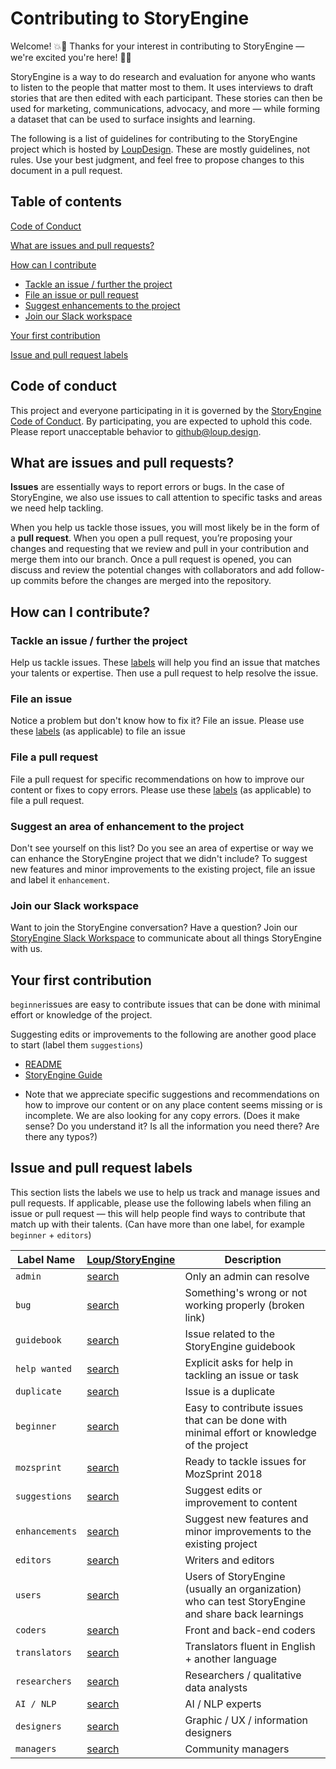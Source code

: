 # Contributing to StoryEngine

Welcome! :boom::book: Thanks for your interest in contributing to StoryEngine — we're excited you're here! :book::boom:

StoryEngine is a way to do research and evaluation for anyone who wants to listen to the people that matter most to them. It uses interviews to draft stories that are then edited with each participant. These stories can then be used for marketing, communications, advocacy, and more — while forming a dataset that can be used to surface insights and learning.

The following is a list of guidelines for contributing to the StoryEngine project which is hosted by [LoupDesign](https://github.com/LoupDesign). These are mostly guidelines, not rules. Use your best judgment, and feel free to propose changes to this document in a pull request.

## Table of contents

[Code of Conduct](#code-of-conduct)

[What are issues and pull requests?](#what-are-issues-and-pull-requests)

[How can I contribute](#how-can-I-contribute)
- [Tackle an issue / further the project](#tackle-an-issue-/-further-the-project)
- [File an issue or pull request](#file-an-issue-or-pull-request)
- [Suggest enhancements to the project](#suggest-enhancements-to-the-project)
- [Join our Slack workspace](#join-our-slack-workspace)

[Your first contribution](#your-first-contribution)

[Issue and pull request labels](#issue-and-pull-request-labels)

## Code of conduct
This project and everyone participating in it is governed by the [StoryEngine Code of Conduct](https://github.com/LoupDesign/StoryEngine/blob/master/CODE%20OF%20CONDUCT.md). By participating, you are expected to uphold this code. Please report unacceptable behavior to github@loup.design.

## What are issues and pull requests?
**Issues** are essentially ways to report errors or bugs. In the case of StoryEngine, we also use issues to call attention to specific tasks and areas we need help tackling.

When you help us tackle those issues, you will most likely be in the form of a **pull request**. When you open a pull request, you’re proposing your changes and requesting that we review and pull in your contribution and merge them into our branch. Once a pull request is opened, you can discuss and review the potential changes with collaborators and add follow-up commits before the changes are merged into the repository.

## How can I contribute?

### Tackle an issue / further the project
Help us tackle issues. These [labels](#issue-and-pull-request-labels) will help you find an issue that matches your talents or expertise. Then use a pull request to help resolve the issue.

### File an issue
Notice a problem but don't know how to fix it? File an issue.  Please use these [labels](#issue-and-pull-request-labels) (as applicable) to file an issue

### File a pull request
File a pull request for specific recommendations on how to improve our content or fixes to copy errors. Please use these [labels](#issue-and-pull-request-labels) (as applicable) to file a pull request.

### Suggest an area of enhancement to the project
Don't see yourself on this list? Do you see an area of expertise or way we can enhance the StoryEngine project that we didn't include? To suggest new features and minor improvements to the existing project, file an issue and label it `enhancement`.

### Join our Slack workspace
Want to join the StoryEngine conversation? Have a question? Join our [StoryEngine Slack Workspace](https://join.slack.com/t/storyengine/shared_invite/enQtMzYwOTk5NDMxMTM3LTUwM2U1MDUxNGRjNWYwNWU4NGNmMWRjMzM3ZjVlMmVkN2U4ODkzN2VlOTMyZWEzZjhhMzlmYzUwNTk4YjJkNzY) to communicate about all things StoryEngine with us.

## Your first contribution
`beginner`issues are easy to contribute issues that can be done with minimal effort or knowledge of the project.

Suggesting edits or improvements to the following are another good place to start (label them `suggestions`)
- [README](https://github.com/LoupDesign/StoryEngine/blob/master/README.md) 
- [StoryEngine Guide](https://storyengine.io/guide) 

* Note that we appreciate specific suggestions and recommendations on how to improve our content or on any place content seems missing or is incomplete. We are also looking for any copy errors. (Does it make sense? Do you understand it? Is all the information you need there? Are there any typos?)

## Issue and pull request labels
This section lists the labels we use to help us track and manage issues and pull requests. If applicable, please use the following labels when filing an issue or pull request — this will help people find ways to contribute that match up with their talents. (Can have more than one label, for example `beginner` + `editors`)

| **Label Name** | **[Loup/StoryEngine](https://github.com/LoupDesign/StoryEngine)** | **Description** |
| --- | --- | --- |
| `admin` | [search][search-loup-storyengine-label-admin] | Only an admin can resolve |
| `bug` | [search][search-loup-storyengine-label-bug] | Something's wrong or not working properly (broken link) |
| `guidebook` | [search][search-loup-storyengine-label-guidebook] | Issue related to the StoryEngine guidebook |
| `help wanted` | [search][search-loup-storyengine-label-help wanted] | Explicit asks for help in tackling an issue or task |
| `duplicate` | [search][search-loup-storyengine-label-duplicate] | Issue is a duplicate |
| `beginner` | [search][search-loup-storyengine-label-beginner] | Easy to contribute issues that can be done with minimal effort or knowledge of the project |
| `mozsprint` | [search][search-loup-storyengine-label-mozsprint] | Ready to tackle issues for MozSprint 2018 |
| `suggestions` | [search][search-loup-storyengine-label-suggestions] | Suggest edits or improvement to content |
| `enhancements` | [search][search-loup-storyengine-label-enhancements] | Suggest new features and minor improvements to the existing project |
| `editors` | [search][search-loup-storyengine-label-editors] | Writers and editors |
| `users` | [search][search-loup-storyengine-label-users] |Users of StoryEngine (usually an organization) who can test StoryEngine and share back learnings |
| `coders` | [search][search-loup-storyengine-label-coders] | Front and back-end coders |
| `translators` | [search][search-loup-storyengine-label-translators] | Translators fluent in English + another language |
| `researchers` | [search][search-loup-storyengine-label-researchers] | Researchers / qualitative data analysts |
| `AI / NLP` | [search][search-loup-storyengine-label-AI / NLP] | AI / NLP experts |
| `designers` | [search][search-loup-storyengine-label-designers] | Graphic / UX / information designers |
| `managers` | [search][search-loup-storyengine-label-managers] | Community managers |

[search-loup-storyengine-label-admin]: https://github.com/LoupDesign/StoryEngine/labels/admin
[search-loup-storyengine-label-bug]: https://github.com/LoupDesign/StoryEngine/labels/bug
[search-loup-storyengine-label-guidebook]: https://github.com/LoupDesign/StoryEngine/labels/guidebook
[search-loup-storyengine-label-help wanted]: https://github.com/LoupDesign/StoryEngine/labels/help%20wanted
[search-loup-storyengine-label-duplicate]: https://github.com/LoupDesign/StoryEngine/labels/duplicate
[search-loup-storyengine-label-beginner]: https://github.com/LoupDesign/StoryEngine/labels/beginner
[search-loup-storyengine-label-mozsprint]: https://github.com/LoupDesign/StoryEngine/labels/mozsprint
[search-loup-storyengine-label-suggestions]: https://github.com/LoupDesign/StoryEngine/labels/suggestions
[search-loup-storyengine-label-enhancements]: https://github.com/LoupDesign/StoryEngine/labels/enhancements
[search-loup-storyengine-label-editors]: https://github.com/LoupDesign/StoryEngine/labels/editors
[search-loup-storyengine-label-users]: https://github.com/LoupDesign/StoryEngine/labels/users
[search-loup-storyengine-label-coders]: https://github.com/LoupDesign/StoryEngine/labels/coders
[search-loup-storyengine-label-translators]: https://github.com/LoupDesign/StoryEngine/labels/translators
[search-loup-storyengine-label-researchers]: https://github.com/LoupDesign/StoryEngine/labels/researchers
[search-loup-storyengine-label-AI / NLP]: https://github.com/LoupDesign/StoryEngine/labels/AI%20%2F%20NLP
[search-loup-storyengine-label-designers]: https://github.com/LoupDesign/StoryEngine/labels/designers
[search-loup-storyengine-label-managers]: https://github.com/LoupDesign/StoryEngine/labels/managers
